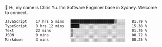 👋 Hi, my name is Chris Yu. I'm Software Enginner base in Sydney. Welcome to connect.

<!--START_SECTION:waka-->

```txt
JavaScript    17 hrs 5 mins   ████████████████████▒░░░░   81.79 %
TypeScript    3 hrs 12 mins   ████░░░░░░░░░░░░░░░░░░░░░   15.38 %
Text          22 mins         ▒░░░░░░░░░░░░░░░░░░░░░░░░   01.76 %
JSON          9 mins          ▒░░░░░░░░░░░░░░░░░░░░░░░░   00.72 %
Markdown      3 mins          ░░░░░░░░░░░░░░░░░░░░░░░░░   00.25 %
```

<!--END_SECTION:waka-->
